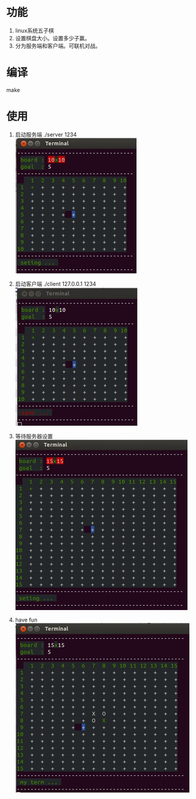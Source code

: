 # 功能
1. linux系统五子棋
2. 设置棋盘大小。设置多少子赢。
3. 分为服务端和客户端。可联机对战。

# 编译
make

# 使用
1. 启动服务端
./server 1234
![image](https://github.com/flames85/five_in_a_row/blob/master/image/server1.png)

2. 启动客户端
./client 127.0.0.1 1234
![image](https://github.com/flames85/five_in_a_row/blob/master/image/client1.png)

3. 等待服务器设置
![image](https://github.com/flames85/five_in_a_row/blob/master/image/server2.png)

4. have fun
![image](https://github.com/flames85/five_in_a_row/blob/master/image/client2.png)

